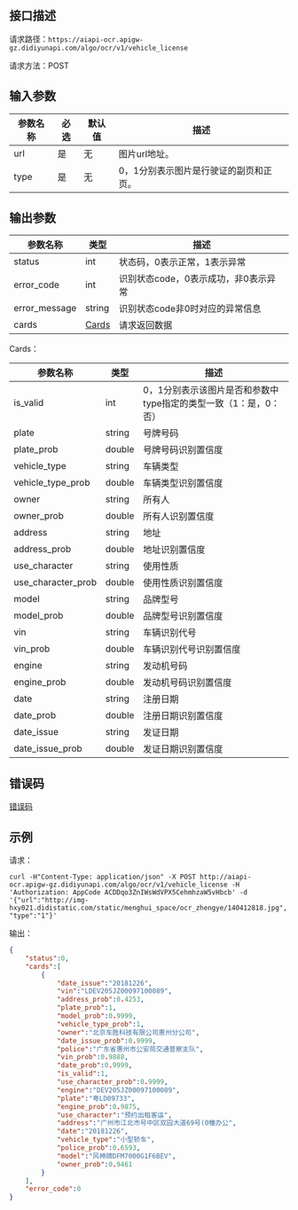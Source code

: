 ## 接口描述
请求路径：`https://aiapi-ocr.apigw-gz.didiyunapi.com/algo/ocr/v1/vehicle_license`

请求方法：POST
## 输入参数
|参数名称 | 必选 | 默认值 | 描述|
|--------|-----|-----|-----|
|url| 是 | 无 | 图片url地址。 |
|type| 是 | 无 | 0，1分别表示图片是行驶证的副页和正页。 |

## 输出参数
|参数名称  | 类型 | 描述|
|--------|-----|-----|
|status | int  |状态码，0表示正常，1表示异常 |
|error_code|int|识别状态code，0表示成功，非0表示异常	|
|error_message|string|识别状态code非0时对应的异常信息	|
|cards | [Cards](#Cards)|请求返回数据 |

<span id="Cards"></span>
Cards：

|参数名称  | 类型 | 描述 |
|--------|-----|-----|
|is_valid | int | 0，1分别表示该图片是否和参数中type指定的类型一致（1：是，0：否） |
|plate | string | 号牌号码 |
|plate_prob | double | 号牌号码识别置信度 |
|vehicle_type | string | 车辆类型 |
|vehicle_type_prob | double | 车辆类型识别置信度 |
|owner | string | 所有人 |
|owner_prob | double | 所有人识别置信度 |
|address | string | 地址 |
|address_prob | double | 地址识别置信度 |
|use_character | string | 使用性质 |
|use_character_prob | double | 使用性质识别置信度 |
|model | string | 品牌型号 |
|model_prob | double | 品牌型号识别置信度 |
|vin | string | 车辆识别代号 |
|vin_prob | double | 车辆识别代号识别置信度 |
|engine | string | 发动机号码 |
|engine_prob | double | 发动机号码识别置信度 |
|date | string | 注册日期 |
|date_prob | double | 注册日期识别置信度 |
|date_issue | string | 发证日期 |
|date_issue_prob | double | 发证日期识别置信度 |

## 错误码
[错误码](/static/apimarket-docs/services/AI/印刷文字识别/错误码.md#errorCode)

## 示例

请求：
``` shell
curl -H"Content-Type: application/json" -X POST http://aiapi-ocr.apigw-gz.didiyunapi.com/algo/ocr/v1/vehicle_license -H 'Authorization: AppCode ACDDqo3ZnIWsWdVPX5CehmhzaW5vHbcb' -d '{"url":"http://img-hxy021.didistatic.com/static/menghui_space/ocr_zhengye/140412818.jpg", "type":"1"}'
```
输出：
``` json
{
    "status":0,
    "cards":[
        {
            "date_issue":"20181226",
            "vin":"LDEV205JZ00097100089",
            "address_prob":0.4253,
            "plate_prob":1,
            "model_prob":0.9999,
            "vehicle_type_prob":1,
            "owner":"北京车胜科技有限公司惠州分公司",
            "date_issue_prob":0.9999,
            "police":"广东省惠州市公安局交通普察支队",
            "vin_prob":0.9888,
            "date_prob":0.9999,
            "is_valid":1,
            "use_character_prob":0.9999,
            "engine":"DEV205JZ00097100089",
            "plate":"粤LD09733",
            "engine_prob":0.9875,
            "use_character":"预约出租客运",
            "address":"广州市江北市号中区双园大道69号(0幢办公",
            "date":"20181226",
            "vehicle_type":"小型轿车",
            "police_prob":0.6593,
            "model":"风神牌DFM7000G1F6BEV",
            "owner_prob":0.9461
        }
    ],
    "error_code":0
}
```
